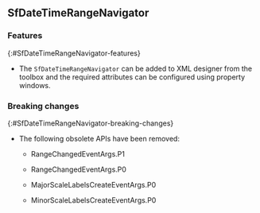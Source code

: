 ## SfDateTimeRangeNavigator

### Features
{:#SfDateTimeRangeNavigator-features}

* The `SfDateTimeRangeNavigator` can be added to XML designer from the toolbox and the required attributes can be configured using property windows.

### Breaking changes
{:#SfDateTimeRangeNavigator-breaking-changes}

* The following obsolete APIs have been removed:

    * RangeChangedEventArgs.P1

    * RangeChangedEventArgs.P0 

    * MajorScaleLabelsCreateEventArgs.P0

    * MinorScaleLabelsCreateEventArgs.P0

   